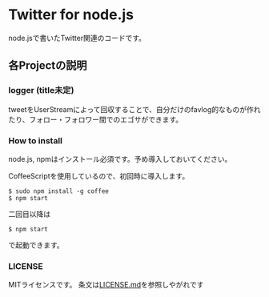 # Twitter for node.js

node.jsで書いたTwitter関連のコードです。

## 各Projectの説明

### logger (title未定)
tweetをUserStreamによって回収することで、自分だけのfavlog的なものが作れたり、フォロー・フォロワー間でのエゴサができます。

### How to install ###
node.js, npmはインストール必須です。予め導入しておいてください。

CoffeeScriptを使用しているので、初回時に導入します。

    $ sudo npm install -g coffee
    $ npm start

二回目以降は

    $ npm start


で起動できます。

### LICENSE
MITライセンスです。
条文は[LICENSE.md](https://raw.github.com/shobotch/twitter_node/master/LICENSE.md)を参照しやがれです